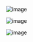 ![image](https://user-images.githubusercontent.com/113462727/189967418-15b4b54e-fbc0-4c91-869c-8246bb95c9b3.png)

![image](https://user-images.githubusercontent.com/113462727/189967774-9a161ed1-3cb8-4ebe-8ea8-594d2e574451.png)

![image](https://user-images.githubusercontent.com/113462727/189967964-77ab819c-6c88-4c9b-a42e-80869dff34d1.png)

